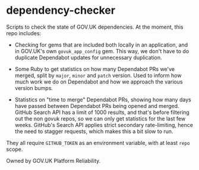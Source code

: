 # dependency-checker

Scripts to check the state of GOV.UK dependencies. At the moment,
this repo includes:

- Checking for gems that are included both locally in an application,
  and in GOV.UK's own `govuk_app_config` gem. This way, we don't have
  to do duplicate Dependabot updates for unnecessary duplication.

- Some Ruby to get statistics on how many Dependabot PRs we've merged,
  split by `major`, `minor` and `patch` version. Used to inform how
  much work we do on Dependabot and how we approach the various
  version bumps.

- Statistics on "time to merge" Dependabot PRs, showing how many days
  have passed between Dependabot PRs being opened and merged. GitHub
  Search API has a limit of 1000 results, and that's before filtering
  out the non govuk repos, so we can only get statistics for the last
  few weeks. GitHub's Search API applies strict secondary rate-limiting,
  hence the need to stagger requests, which makes this a bit slow to run.

They all require `GITHUB_TOKEN` as an environment variable, with at
least `repo` scope.

Owned by GOV.UK Platform Reliability.
